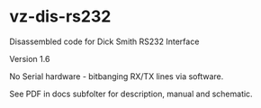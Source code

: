 # vz-dis-rs232
Disassembled code for Dick Smith RS232 Interface

Version 1.6

No Serial hardware - bitbanging RX/TX lines via software.

See PDF in docs subfolter for description, manual and schematic.

